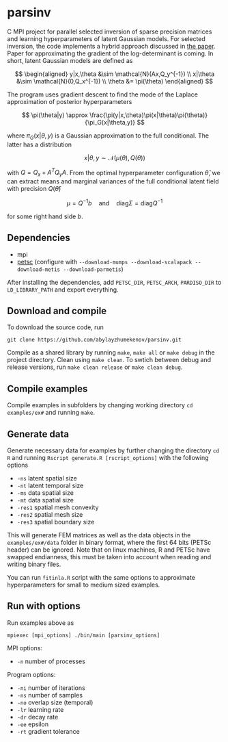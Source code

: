 # parsinv

C MPI project for parallel selected inversion of sparse precision matrices and learning hyperparameters of latent Gaussian models.
For selected inversion, the code implements a hybrid approach discussed in [the paper](https://arxiv.org/abs/2309.05435).
Paper for approximating the gradient of the log-determinant is coming. In short, latent Gaussian models are defined as

$$
\begin{aligned}
    y|x,\theta  &\sim   \mathcal{N}(Ax,Q_y^{-1}) \\
    x|\theta    &\sim   \mathcal{N}(0,Q_x^{-1}) \\
    \theta      &=      \pi(\theta)
\end{aligned}
$$

The program uses gradient descent to find the mode of the Laplace approximation of posterior hyperparameters

$$
    \pi(\theta|y) \approx \frac{\pi(y|x,\theta)\pi(x|\theta)\pi(\theta)}{\pi_G(x|\theta,y)}
$$

where $\pi_G(x|\theta,y)$ is a Gaussian approximation to the full conditional. The latter has a distribution

$$
    x|\theta,y  \sim    \mathcal{N}(\mu(\theta), Q(\theta))
$$

with $Q = Q_x + A^TQ_yA$. From the optimal hyperparameter configuration $\hat{\theta}$, we can extract means and 
marginal variances of the full conditional latent field with precision $Q(\hat{\theta})$

$$
    \mu = Q^{-1}b \quad\text{and}\quad \text{diag}\Sigma = \text{diag}Q^{-1}
$$

for some right hand side $b$.


## Dependencies

* mpi
* [petsc](https://petsc.org/release/) (configure with `--download-mumps --download-scalapack --download-metis --download-parmetis`)

After installing the dependencies, add `PETSC_DIR`, `PETSC_ARCH`, `PARDISO_DIR` to `LD_LIBRARY_PATH` and export everything.


## Download and compile

To download the source code, run

```
git clone https://github.com/abylayzhumekenov/parsinv.git
```

Compile as a shared library by running `make`, `make all` or `make debug` in the project directory.
Clean using `make clean`. To swtich between debug and release versions, run `make clean release` or `make clean debug`.


## Compile examples

Compile examples in subfolders by changing working directory `cd examples/ex#` and running `make`.


## Generate data

Generate necessary data for examples by further changing the directory `cd R` and 
running `Rscript generate.R [rscript_options]` with the following options

* `-ns` latent spatial size
* `-nt` latent temporal size
* `-ms` data spatial size
* `-mt` data spatial size
* `-res1` spatial mesh convexity
* `-res2` spatial mesh size
* `-res3` spatial boundary size

This will generate FEM matrices as well as the data objects in the `examples/ex#/data` folder in binary format, 
where the first 64 bits (PETSc header) can be ignored. Note that on linux machines, R and PETSc have swapped endianness, 
this must be taken into account when reading and writing binary files.

You can run `fitinla.R` script with the same options to approximate hyperparameters for small to medium sized examples.


## Run with options

Run examples above as
```
mpiexec [mpi_options] ./bin/main [parsinv_options]
```

MPI options:
* `-n` number of processes

Program options:
* `-ni` number of iterations
* `-ns` number of samples
* `-no` overlap size (temporal)
* `-lr` learning rate
* `-dr` decay rate
* `-ee` epsilon
* `-rt` gradient tolerance
